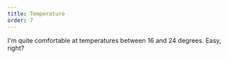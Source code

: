 ```yaml
---
title: Temperature
order: 7
---
```



I'm quite comfortable at temperatures between 16 and 24 degrees. Easy, right?